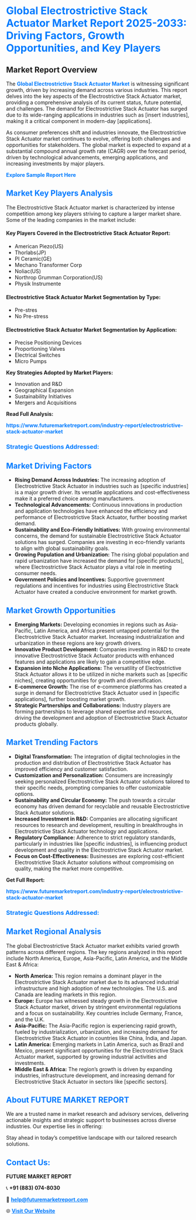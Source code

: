 <h1 style="color: #007BFF;">Global Electrostrictive Stack Actuator Market Report 2025-2033: Driving Factors, Growth Opportunities, and Key Players</h1>

<section id="overview">
<h2>Market Report Overview</h2>
<p>The <a href="https://www.futuremarketreport.com/industry-report/electrostrictive-stack-actuator-market" style="color: #007BFF; text-decoration: none;"><strong>Global Electrostrictive Stack Actuator Market</strong></a> is witnessing significant growth, driven by increasing demand across various industries. This report delves into the key aspects of the Electrostrictive Stack Actuator market, providing a comprehensive analysis of its current status, future potential, and challenges. The demand for Electrostrictive Stack Actuator has surged due to its wide-ranging applications in industries such as [insert industries], making it a critical component in modern-day [applications].</p>
<p>As consumer preferences shift and industries innovate, the Electrostrictive Stack Actuator market continues to evolve, offering both challenges and opportunities for stakeholders. The global market is expected to expand at a substantial compound annual growth rate (CAGR) over the forecast period, driven by technological advancements, emerging applications, and increasing investments by major players.</p>
</section>

<section id="overview">
<p><a href="https://www.futuremarketreport.com/request-sample/reportId=81959" style="color: #007BFF; text-decoration: none;"><strong>Explore Sample Report Here</strong></a></p>
</section>

<section id="key-players">
<h2 style="color: #007BFF;">Market Key Players Analysis</h2>
<p>The Electrostrictive Stack Actuator market is characterized by intense competition among key players striving to capture a larger market share. Some of the leading companies in the market include:</p>
<h4>Key Players Covered in the Electrostrictive Stack Actuator Report:</h4>
<ul><li>American Piezo(US)</li><li>Thorlabs(JP)</li><li>PI Ceramic(GE)</li><li>Mechano Transformer Corp</li><li>Noliac(US)</li><li>Northrop Grumman Corporation(US)</li><li>Physik Instrumente</li></ul>
<h4>Electrostrictive Stack Actuator Market Segmentation by Type:</h4>
<ul><li>Pre-stres</li><li>No Pre-stress</li></ul>

<h4>Electrostrictive Stack Actuator Market Segmentation by Application:</h4>
<ul><li>Precise Positioning Devices</li><li>Proportioning Valves</li><li>Electrical Switches</li><li>Micro Pumps</li></ul>
<p><strong>Key Strategies Adopted by Market Players:</strong></p>
<ul>
<li>Innovation and R&D</li>
<li>Geographical Expansion</li>
<li>Sustainability Initiatives</li>
<li>Mergers and Acquisitions</li>
</ul>
</section>

<section>
<p><strong>Read Full Analysis: </strong></p><a href="https://www.futuremarketreport.com/industry-report/electrostrictive-stack-actuator-market" style="color: #007BFF; text-decoration: none;"><strong>https://www.futuremarketreport.com/industry-report/electrostrictive-stack-actuator-market</strong></a>
<h3 style="color: #007BFF;">Strategic Questions Addressed:</h3>
</section>

<section id="driving-factors">
<h2 style="color: #007BFF;">Market Driving Factors</h2>
<ul>
<li><strong>Rising Demand Across Industries:</strong> The increasing adoption of Electrostrictive Stack Actuator in industries such as [specific industries] is a major growth driver. Its versatile applications and cost-effectiveness make it a preferred choice among manufacturers.</li>
<li><strong>Technological Advancements:</strong> Continuous innovations in production and application technologies have enhanced the efficiency and performance of Electrostrictive Stack Actuator, further boosting market demand.</li>
<li><strong>Sustainability and Eco-Friendly Initiatives:</strong> With growing environmental concerns, the demand for sustainable Electrostrictive Stack Actuator solutions has surged. Companies are investing in eco-friendly variants to align with global sustainability goals.</li>
<li><strong>Growing Population and Urbanization:</strong> The rising global population and rapid urbanization have increased the demand for [specific products], where Electrostrictive Stack Actuator plays a vital role in meeting consumer needs.</li>
<li><strong>Government Policies and Incentives:</strong> Supportive government regulations and incentives for industries using Electrostrictive Stack Actuator have created a conducive environment for market growth.</li>
</ul>
</section>

<section id="growth-opportunities">
<h2 style="color: #007BFF;">Market Growth Opportunities</h2>
<ul>
<li><strong>Emerging Markets:</strong> Developing economies in regions such as Asia-Pacific, Latin America, and Africa present untapped potential for the Electrostrictive Stack Actuator market. Increasing industrialization and urbanization in these regions are key growth drivers.</li>
<li><strong>Innovative Product Development:</strong> Companies investing in R&D to create innovative Electrostrictive Stack Actuator products with enhanced features and applications are likely to gain a competitive edge.</li>
<li><strong>Expansion into Niche Applications:</strong> The versatility of Electrostrictive Stack Actuator allows it to be utilized in niche markets such as [specific niches], creating opportunities for growth and diversification.</li>
<li><strong>E-commerce Growth:</strong> The rise of e-commerce platforms has created a surge in demand for Electrostrictive Stack Actuator used in [specific applications], further boosting market growth.</li>
<li><strong>Strategic Partnerships and Collaborations:</strong> Industry players are forming partnerships to leverage shared expertise and resources, driving the development and adoption of Electrostrictive Stack Actuator products globally.</li>
</ul>
</section>

<section id="trending-factors">
<h2 style="color: #007BFF;">Market Trending Factors</h2>
<ul>
<li><strong>Digital Transformation:</strong> The integration of digital technologies in the production and distribution of Electrostrictive Stack Actuator has improved efficiency and customer satisfaction.</li>
<li><strong>Customization and Personalization:</strong> Consumers are increasingly seeking personalized Electrostrictive Stack Actuator solutions tailored to their specific needs, prompting companies to offer customizable options.</li>
<li><strong>Sustainability and Circular Economy:</strong> The push towards a circular economy has driven demand for recyclable and reusable Electrostrictive Stack Actuator solutions.</li>
<li><strong>Increased Investment in R&D:</strong> Companies are allocating significant resources to research and development, resulting in breakthroughs in Electrostrictive Stack Actuator technology and applications.</li>
<li><strong>Regulatory Compliance:</strong> Adherence to strict regulatory standards, particularly in industries like [specific industries], is influencing product development and quality in the Electrostrictive Stack Actuator market.</li>
<li><strong>Focus on Cost-Effectiveness:</strong> Businesses are exploring cost-efficient Electrostrictive Stack Actuator solutions without compromising on quality, making the market more competitive.</li>
</ul>
</section>

<section>
<p><strong>Get Full Report: </strong></p><a href="https://www.futuremarketreport.com/industry-report/electrostrictive-stack-actuator-market" style="color: #007BFF; text-decoration: none;"><strong>https://www.futuremarketreport.com/industry-report/electrostrictive-stack-actuator-market</strong></a>
<h3 style="color: #007BFF;">Strategic Questions Addressed:</h3>
</section>


<section id="regional-analysis">
<h2 style="color: #007BFF;">Market Regional Analysis</h2>
<p>The global Electrostrictive Stack Actuator market exhibits varied growth patterns across different regions. The key regions analyzed in this report include North America, Europe, Asia-Pacific, Latin America, and the Middle East & Africa:</p>
<ul>
<li><strong>North America:</strong> This region remains a dominant player in the Electrostrictive Stack Actuator market due to its advanced industrial infrastructure and high adoption of new technologies. The U.S. and Canada are leading markets in this region.</li>
<li><strong>Europe:</strong> Europe has witnessed steady growth in the Electrostrictive Stack Actuator market, driven by stringent environmental regulations and a focus on sustainability. Key countries include Germany, France, and the U.K.</li>
<li><strong>Asia-Pacific:</strong> The Asia-Pacific region is experiencing rapid growth, fueled by industrialization, urbanization, and increasing demand for Electrostrictive Stack Actuator in countries like China, India, and Japan.</li>
<li><strong>Latin America:</strong> Emerging markets in Latin America, such as Brazil and Mexico, present significant opportunities for the Electrostrictive Stack Actuator market, supported by growing industrial activities and investments.</li>
<li><strong>Middle East & Africa:</strong> The region’s growth is driven by expanding industries, infrastructure development, and increasing demand for Electrostrictive Stack Actuator in sectors like [specific sectors].</li>
</ul>
</section>

<footer>
<h2 style="color: #007BFF;">About FUTURE MARKET REPORT</h2>
<p>We are a trusted name in market research and advisory services, delivering actionable insights and strategic support to businesses across diverse industries. Our expertise lies in offering:</p>

<p>Stay ahead in today’s competitive landscape with our tailored research solutions.</p>

<h2 style="color: #007BFF;">Contact Us:</h2>
<p><strong>FUTURE MARKET REPORT</strong></p>
<p>📞 <strong>+91 (883) 074-8030</strong></p>
<p>📧 <strong><a href="mailto:help@futuremarketreport.com" style="color: #007BFF;">help@futuremarketreport.com</a></strong></p>
<p>🌐 <strong><a href="https://www.futuremarketreport.com/" style="color: #007BFF;">Visit Our Website</a></strong></p>
</footer>